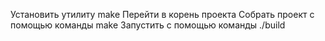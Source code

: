 Установить утилиту make 
Перейти в корень проекта 
Собрать проект с помощью команды make 
Запустить с помощью команды ./build 
